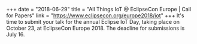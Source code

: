 +++
date = "2018-06-29"
title = "All Things IoT @ EclipseCon Europe | Call for Papers"
link = "https://www.eclipsecon.org/europe2018/iot"
+++
It's time to submit your talk for the annual Eclipse IoT Day, taking place on October 23, at EclipseCon Europe 2018. The deadline for submissions is July 16.